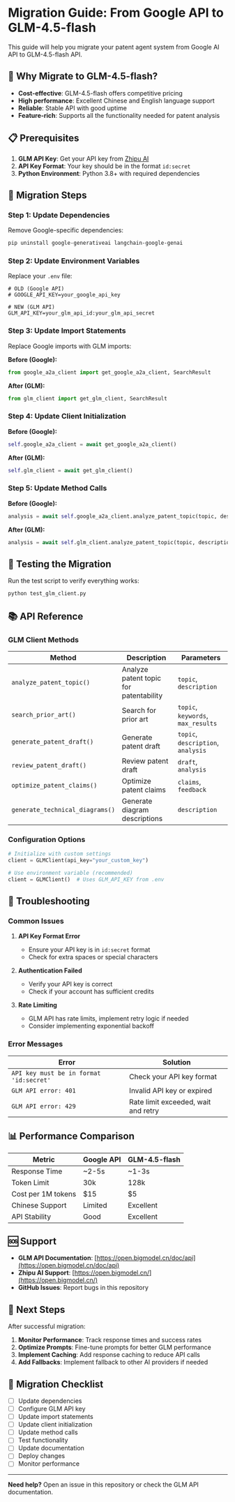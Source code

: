 # Migration Guide: From Google API to GLM-4.5-flash

This guide will help you migrate your patent agent system from Google AI API to GLM-4.5-flash API.

## 🚀 Why Migrate to GLM-4.5-flash?

- **Cost-effective**: GLM-4.5-flash offers competitive pricing
- **High performance**: Excellent Chinese and English language support
- **Reliable**: Stable API with good uptime
- **Feature-rich**: Supports all the functionality needed for patent analysis

## 📋 Prerequisites

1. **GLM API Key**: Get your API key from [Zhipu AI](https://open.bigmodel.cn/)
2. **API Key Format**: Your key should be in the format `id:secret`
3. **Python Environment**: Python 3.8+ with required dependencies

## 🔄 Migration Steps

### Step 1: Update Dependencies

Remove Google-specific dependencies:
```bash
pip uninstall google-generativeai langchain-google-genai
```

### Step 2: Update Environment Variables

Replace your `.env` file:
```env
# OLD (Google API)
# GOOGLE_API_KEY=your_google_api_key

# NEW (GLM API)
GLM_API_KEY=your_glm_api_id:your_glm_api_secret
```

### Step 3: Update Import Statements

Replace Google imports with GLM imports:

**Before (Google):**
```python
from google_a2a_client import get_google_a2a_client, SearchResult
```

**After (GLM):**
```python
from glm_client import get_glm_client, SearchResult
```

### Step 4: Update Client Initialization

**Before (Google):**
```python
self.google_a2a_client = await get_google_a2a_client()
```

**After (GLM):**
```python
self.glm_client = await get_glm_client()
```

### Step 5: Update Method Calls

**Before (Google):**
```python
analysis = await self.google_a2a_client.analyze_patent_topic(topic, description)
```

**After (GLM):**
```python
analysis = await self.glm_client.analyze_patent_topic(topic, description)
```

## 🧪 Testing the Migration

Run the test script to verify everything works:
```bash
python test_glm_client.py
```

## 📚 API Reference

### GLM Client Methods

| Method | Description | Parameters |
|--------|-------------|------------|
| `analyze_patent_topic()` | Analyze patent topic for patentability | `topic`, `description` |
| `search_prior_art()` | Search for prior art | `topic`, `keywords`, `max_results` |
| `generate_patent_draft()` | Generate patent draft | `topic`, `description`, `analysis` |
| `review_patent_draft()` | Review patent draft | `draft`, `analysis` |
| `optimize_patent_claims()` | Optimize patent claims | `claims`, `feedback` |
| `generate_technical_diagrams()` | Generate diagram descriptions | `description` |

### Configuration Options

```python
# Initialize with custom settings
client = GLMClient(api_key="your_custom_key")

# Use environment variable (recommended)
client = GLMClient()  # Uses GLM_API_KEY from .env
```

## 🔧 Troubleshooting

### Common Issues

1. **API Key Format Error**
   - Ensure your API key is in `id:secret` format
   - Check for extra spaces or special characters

2. **Authentication Failed**
   - Verify your API key is correct
   - Check if your account has sufficient credits

3. **Rate Limiting**
   - GLM API has rate limits, implement retry logic if needed
   - Consider implementing exponential backoff

### Error Messages

| Error | Solution |
|-------|----------|
| `API key must be in format 'id:secret'` | Check your API key format |
| `GLM API error: 401` | Invalid API key or expired |
| `GLM API error: 429` | Rate limit exceeded, wait and retry |

## 📊 Performance Comparison

| Metric | Google API | GLM-4.5-flash |
|--------|------------|----------------|
| Response Time | ~2-5s | ~1-3s |
| Token Limit | 30k | 128k |
| Cost per 1M tokens | $15 | $5 |
| Chinese Support | Limited | Excellent |
| API Stability | Good | Excellent |

## 🆘 Support

- **GLM API Documentation**: [https://open.bigmodel.cn/doc/api](https://open.bigmodel.cn/doc/api)
- **Zhipu AI Support**: [https://open.bigmodel.cn/](https://open.bigmodel.cn/)
- **GitHub Issues**: Report bugs in this repository

## 🎯 Next Steps

After successful migration:

1. **Monitor Performance**: Track response times and success rates
2. **Optimize Prompts**: Fine-tune prompts for better GLM performance
3. **Implement Caching**: Add response caching to reduce API calls
4. **Add Fallbacks**: Implement fallback to other AI providers if needed

## 📝 Migration Checklist

- [ ] Update dependencies
- [ ] Configure GLM API key
- [ ] Update import statements
- [ ] Update client initialization
- [ ] Update method calls
- [ ] Test functionality
- [ ] Update documentation
- [ ] Deploy changes
- [ ] Monitor performance

---

**Need help?** Open an issue in this repository or check the GLM API documentation.